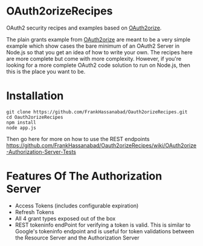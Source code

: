 OAuth2orizeRecipes
==================

OAuth2 security recipes and examples based on [OAuth2orize](https://github.com/jaredhanson/oauth2orize).

The plain grants example from [OAuth2orize](https://github.com/jaredhanson/oauth2orize) are meant to be a very simple
example which show cases the bare minimum of an OAuth2 Server in Node.js so that you get an idea of how to write your own.
The recipes here are more complete but come with more complexity.  However, if you're looking for a more complete
OAuth2 code solution to run on Node.js, then this is the place you want to be.

# Installation
```
git clone https://github.com/FrankHassanabad/Oauth2orizeRecipes.git
cd Oauth2orizeRecipes
npm install
node app.js
```
Then go here for more on how to use the REST endpoints
https://github.com/FrankHassanabad/Oauth2orizeRecipes/wiki/OAuth2orize-Authorization-Server-Tests

# Features Of The Authorization Server
* Access Tokens (includes configurable expiration)
* Refresh Tokens
* All 4 grant types exposed out of the box
* REST tokeninfo endPoint for verifying a token is valid.  This is similar to Google's tokeninfo endpoint and is useful
for token validations between the Resource Server and the Authorization Server

